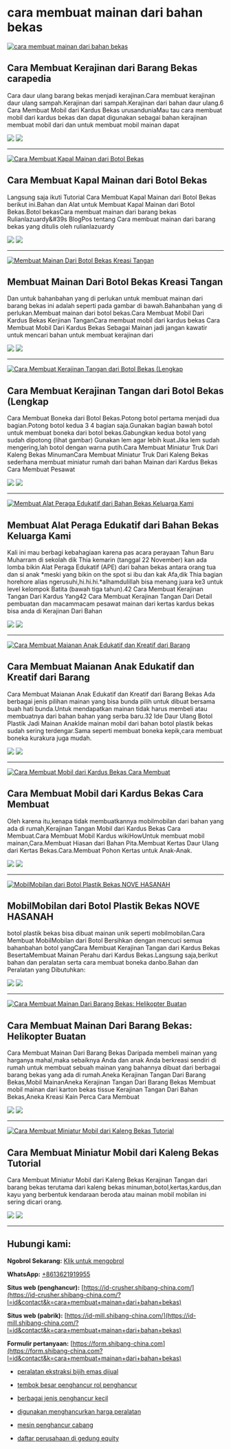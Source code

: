 # cara membuat mainan dari bahan bekas

<a href="https://swt.shibang-china.com/?l=id&img&k=cara+membuat+mainan+dari+bahan+bekas" target="_blank">![cara membuat mainan dari bahan bekas](http://static.shibang-china.com/all-800x300/89.jpg)</a>

## Cara Membuat Kerajinan dari Barang Bekas carapedia
Cara daur ulang barang bekas menjadi kerajinan.Cara membuat kerajinan daur ulang sampah.Kerajinan dari sampah.Kerajinan dari bahan daur ulang.6 Cara Membuat Mobil dari Kardus Bekas urusanduniaMau tau cara membuat mobil dari kardus bekas dan dapat digunakan sebagai bahan kerajinan membuat mobil dari dan untuk membuat mobil mainan dapat


<a href="https://whatsapp.shibangsoft.com/WhatsApp.php" target="_blank" title="WhatsApp">![](http://static.shibang-china.com/icon/whatsapp.png)</a> <a href="https://swt.shibang-china.com/?l=id&icon&k=cara+membuat+mainan+dari+bahan+bekas" target="_blank">![](http://static.shibang-china.com/icon/chat-id.png)</a>

---

<a href="https://swt.shibang-china.com/?l=id&img&k=cara+membuat+mainan+dari+bahan+bekas" target="_blank">![Cara Membuat Kapal Mainan dari Botol Bekas](http://static.shibang-china.com/all-800x300/85.jpg)</a>

## Cara Membuat Kapal Mainan dari Botol Bekas
Langsung saja ikuti Tutorial Cara Membuat Kapal Mainan dari Botol Bekas berikut ini.Bahan dan Alat untuk Membuat Kapal Mainan dari Botol Bekas.Botol bekasCara membuat mainan dari barang bekas Rulianlazuardy&#39s BlogPos tentang Cara membuat mainan dari barang bekas yang ditulis oleh rulianlazuardy


<a href="https://whatsapp.shibangsoft.com/WhatsApp.php" target="_blank" title="WhatsApp">![](http://static.shibang-china.com/icon/whatsapp.png)</a> <a href="https://swt.shibang-china.com/?l=id&icon&k=cara+membuat+mainan+dari+bahan+bekas" target="_blank">![](http://static.shibang-china.com/icon/chat-id.png)</a>

---

<a href="https://swt.shibang-china.com/?l=id&img&k=cara+membuat+mainan+dari+bahan+bekas" target="_blank">![Membuat Mainan Dari Botol Bekas Kreasi Tangan](http://static.shibang-china.com/all-800x300/1302.jpg)</a>

## Membuat Mainan Dari Botol Bekas Kreasi Tangan
Dan untuk bahanbahan yang di perlukan untuk membuat mainan dari barang bekas ini adalah seperti pada gambar di bawah.Bahanbahan yang di perlukan.Membuat mainan dari botol bekas.Cara Membuat Mobil Dari Kardus Bekas Kerjinan TanganCara membuat mobil dari kardus bekas Cara Membuat Mobil Dari Kardus Bekas Sebagai Mainan jadi jangan kawatir untuk mencari bahan untuk membuat kerajinan dari


<a href="https://whatsapp.shibangsoft.com/WhatsApp.php" target="_blank" title="WhatsApp">![](http://static.shibang-china.com/icon/whatsapp.png)</a> <a href="https://swt.shibang-china.com/?l=id&icon&k=cara+membuat+mainan+dari+bahan+bekas" target="_blank">![](http://static.shibang-china.com/icon/chat-id.png)</a>

---

<a href="https://swt.shibang-china.com/?l=id&img&k=cara+membuat+mainan+dari+bahan+bekas" target="_blank">![Cara Membuat Kerajinan Tangan dari Botol Bekas (Lengkap](http://static.shibang-china.com/all-800x300/1360.jpg)</a>

## Cara Membuat Kerajinan Tangan dari Botol Bekas (Lengkap
Cara Membuat Boneka dari Botol Bekas.Potong botol pertama menjadi dua bagian.Potong botol kedua 3 4 bagian saja.Gunakan bagian bawah botol untuk membuat boneka dari botol bekas.Gabungkan kedua botol yang sudah dipotong (lihat gambar) Gunakan lem agar lebih kuat.Jika lem sudah mengering,lah botol dengan warna putih.Cara Membuat Miniatur Truk Dari Kaleng Bekas MinumanCara Membuat Miniatur Truk Dari Kaleng Bekas sederhana membuat miniatur rumah dari bahan Mainan dari Kardus Bekas Cara Membuat Pesawat


<a href="https://whatsapp.shibangsoft.com/WhatsApp.php" target="_blank" title="WhatsApp">![](http://static.shibang-china.com/icon/whatsapp.png)</a> <a href="https://swt.shibang-china.com/?l=id&icon&k=cara+membuat+mainan+dari+bahan+bekas" target="_blank">![](http://static.shibang-china.com/icon/chat-id.png)</a>

---

<a href="https://swt.shibang-china.com/?l=id&img&k=cara+membuat+mainan+dari+bahan+bekas" target="_blank">![Membuat Alat Peraga Edukatif dari Bahan Bekas Keluarga Kami](http://static.shibang-china.com/all-800x300/754.jpg)</a>

## Membuat Alat Peraga Edukatif dari Bahan Bekas Keluarga Kami
Kali ini mau berbagi kebahagiaan karena pas acara perayaan Tahun Baru Muharram di sekolah dik Thia kemarin (tanggal 22 November) kan ada lomba bikin Alat Peraga Edukatif (APE) dari bahan bekas antara orang tua dan si anak *meski yang bikin on the spot si ibu dan kak Afa,dik Thia bagian horehore alias ngerusuhi,hi.hi.hi.*alhamdulillah bisa menang juara ke3 untuk level kelompok Batita (bawah tiga tahun).42 Cara Membuat Kerajinan Tangan Dari Kardus Yang42 Cara Membuat Kerajinan Tangan Dari Detail pembuatan dan macammacam pesawat mainan dari kertas kardus bekas bisa anda di Kerajinan Dari Bahan


<a href="https://whatsapp.shibangsoft.com/WhatsApp.php" target="_blank" title="WhatsApp">![](http://static.shibang-china.com/icon/whatsapp.png)</a> <a href="https://swt.shibang-china.com/?l=id&icon&k=cara+membuat+mainan+dari+bahan+bekas" target="_blank">![](http://static.shibang-china.com/icon/chat-id.png)</a>

---

<a href="https://swt.shibang-china.com/?l=id&img&k=cara+membuat+mainan+dari+bahan+bekas" target="_blank">![Cara Membuat Maianan Anak Edukatif dan Kreatif dari Barang](http://static.shibang-china.com/all-800x300/69.jpg)</a>

## Cara Membuat Maianan Anak Edukatif dan Kreatif dari Barang
Cara Membuat Maianan Anak Edukatif dan Kreatif dari Barang Bekas Ada berbagai jenis pilihan mainan yang bisa bunda pilih untuk dibuat bersama buah hati bunda.Untuk mendapatkan mainan tidak harus membeli atau membuatnya dari bahan bahan yang serba baru.32 Ide Daur Ulang Botol Plastik Jadi Mainan AnakIde mainan mobil dari bahan botol plastik bekas sudah sering terdengar.Sama seperti membuat boneka kepik,cara membuat boneka kurakura juga mudah.


<a href="https://whatsapp.shibangsoft.com/WhatsApp.php" target="_blank" title="WhatsApp">![](http://static.shibang-china.com/icon/whatsapp.png)</a> <a href="https://swt.shibang-china.com/?l=id&icon&k=cara+membuat+mainan+dari+bahan+bekas" target="_blank">![](http://static.shibang-china.com/icon/chat-id.png)</a>

---

<a href="https://swt.shibang-china.com/?l=id&img&k=cara+membuat+mainan+dari+bahan+bekas" target="_blank">![Cara Membuat Mobil dari Kardus Bekas Cara Membuat](http://static.shibang-china.com/all-800x300/49.jpg)</a>

## Cara Membuat Mobil dari Kardus Bekas Cara Membuat
Oleh karena itu,kenapa tidak membuatkannya mobilmobilan dari bahan yang ada di rumah,Kerajinan Tangan Mobil dari Kardus Bekas Cara Membuat.Cara Membuat Mobil Kardus wikiHowUntuk membuat mobil mainan,Cara.Membuat Hiasan dari Bahan Pita.Membuat Kertas Daur Ulang dari Kertas Bekas.Cara.Membuat Pohon Kertas untuk Anak‐Anak.


<a href="https://whatsapp.shibangsoft.com/WhatsApp.php" target="_blank" title="WhatsApp">![](http://static.shibang-china.com/icon/whatsapp.png)</a> <a href="https://swt.shibang-china.com/?l=id&icon&k=cara+membuat+mainan+dari+bahan+bekas" target="_blank">![](http://static.shibang-china.com/icon/chat-id.png)</a>

---

<a href="https://swt.shibang-china.com/?l=id&img&k=cara+membuat+mainan+dari+bahan+bekas" target="_blank">![MobilMobilan dari Botol Plastik Bekas NOVE HASANAH](http://static.shibang-china.com/all-800x300/708.jpg)</a>

## MobilMobilan dari Botol Plastik Bekas NOVE HASANAH
botol plastik bekas bisa dibuat mainan unik seperti mobilmobilan.Cara Membuat MobilMobilan dari Botol Bersihkan dengan mencuci semua bahanbahan botol yangCara Membuat Kerajinan Tangan dari Kardus Bekas BesertaMembuat Mainan Perahu dari Kardus Bekas.Langsung saja,berikut bahan dan peralatan serta cara membuat boneka danbo.Bahan dan Peralatan yang Dibutuhkan:


<a href="https://whatsapp.shibangsoft.com/WhatsApp.php" target="_blank" title="WhatsApp">![](http://static.shibang-china.com/icon/whatsapp.png)</a> <a href="https://swt.shibang-china.com/?l=id&icon&k=cara+membuat+mainan+dari+bahan+bekas" target="_blank">![](http://static.shibang-china.com/icon/chat-id.png)</a>

---

<a href="https://swt.shibang-china.com/?l=id&img&k=cara+membuat+mainan+dari+bahan+bekas" target="_blank">![Cara Membuat Mainan Dari Barang Bekas: Helikopter Buatan](http://static.shibang-china.com/all-800x300/896.jpg)</a>

## Cara Membuat Mainan Dari Barang Bekas: Helikopter Buatan
Cara Membuat Mainan Dari Barang Bekas Daripada membeli mainan yang harganya mahal,maka sebaiknya Anda dan anak Anda berkreasi sendiri di rumah untuk membuat sebuah mainan yang bahannya dibuat dari berbagai barang bekas yang ada di rumah.Aneka Kerajinan Tangan Dari Barang Bekas,Mobil MainanAneka Kerajinan Tangan Dari Barang Bekas Membuat mobil mainan dari karton bekas tissue Kerajinan Tangan Dari Bahan Bekas,Aneka Kreasi Kain Perca Cara Membuat


<a href="https://whatsapp.shibangsoft.com/WhatsApp.php" target="_blank" title="WhatsApp">![](http://static.shibang-china.com/icon/whatsapp.png)</a> <a href="https://swt.shibang-china.com/?l=id&icon&k=cara+membuat+mainan+dari+bahan+bekas" target="_blank">![](http://static.shibang-china.com/icon/chat-id.png)</a>

---

<a href="https://swt.shibang-china.com/?l=id&img&k=cara+membuat+mainan+dari+bahan+bekas" target="_blank">![Cara Membuat Miniatur Mobil dari Kaleng Bekas Tutorial](http://static.shibang-china.com/all-800x300/1135.jpg)</a>

## Cara Membuat Miniatur Mobil dari Kaleng Bekas Tutorial
Cara Membuat Miniatur Mobil dari Kaleng Bekas Kerajinan Tangan dari barang bekas terutama dari kaleng bekas minuman,botol,kertas,kardus,dan kayu yang berbentuk kendaraan beroda atau mainan mobil mobilan ini sering dicari orang.

<a href="https://whatsapp.shibangsoft.com/WhatsApp.php" target="_blank" title="WhatsApp">![](http://static.shibang-china.com/icon/whatsapp.png)</a> <a href="https://swt.shibang-china.com/?l=id&icon&k=cara+membuat+mainan+dari+bahan+bekas" target="_blank">![](http://static.shibang-china.com/icon/chat-id.png)</a>

---
## Hubungi kami:

**Ngobrol Sekarang:** [Klik untuk mengobrol](https://swt.shibang-china.com?l=id&contact&k=cara+membuat+mainan+dari+bahan+bekas)

**WhatsApp:**  [+8613621919955](https://whatsapp.shibangsoft.com/WhatsApp.php)

**Situs web (penghancur):** [https://id-crusher.shibang-china.com/](https://id-crusher.shibang-china.com/?l=id&contact&k=cara+membuat+mainan+dari+bahan+bekas)

**Situs web (pabrik):** [https://id-mill.shibang-china.com/](https://id-mill.shibang-china.com/?l=id&contact&k=cara+membuat+mainan+dari+bahan+bekas)

**Formulir pertanyaan:** [https://form.shibang-china.com](https://form.shibang-china.com?l=id&contact&k=cara+membuat+mainan+dari+bahan+bekas)

* [peralatan ekstraksi bijih emas dijual](../34/peralatan%20ekstraksi%20bijih%20emas%20dijual.md)

* [tembok besar penghancur rol penghancur](../31/tembok%20besar%20penghancur%20rol%20penghancur.md)

* [berbagai jenis penghancur kecil](../39/berbagai%20jenis%20penghancur%20kecil.md)

* [digunakan menghancurkan harga peralatan](../40/digunakan%20menghancurkan%20harga%20peralatan.md)

* [mesin penghancur cabang](../34/mesin%20penghancur%20cabang.md)

* [daftar perusahaan di gedung equity](../33/daftar%20perusahaan%20di%20gedung%20equity.md)